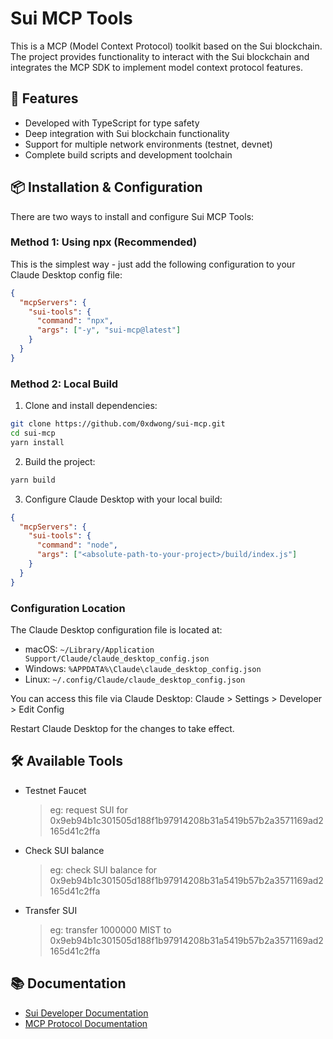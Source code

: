 # Sui MCP Tools

This is a MCP (Model Context Protocol) toolkit based on the Sui blockchain. The project provides functionality to interact with the Sui blockchain and integrates the MCP SDK to implement model context protocol features.

## 🚀 Features

- Developed with TypeScript for type safety
- Deep integration with Sui blockchain functionality
- Support for multiple network environments (testnet, devnet)
- Complete build scripts and development toolchain

## 📦 Installation & Configuration

There are two ways to install and configure Sui MCP Tools:

### Method 1: Using npx (Recommended)

This is the simplest way - just add the following configuration to your Claude Desktop config file:

```json
{
  "mcpServers": {
    "sui-tools": {
      "command": "npx",
      "args": ["-y", "sui-mcp@latest"]
    }
  }
}
```

### Method 2: Local Build

1. Clone and install dependencies:

```bash
git clone https://github.com/0xdwong/sui-mcp.git
cd sui-mcp
yarn install
```

2. Build the project:

```bash
yarn build
```

3. Configure Claude Desktop with your local build:

```json
{
  "mcpServers": {
    "sui-tools": {
      "command": "node",
      "args": ["<absolute-path-to-your-project>/build/index.js"]
    }
  }
}
```

### Configuration Location

The Claude Desktop configuration file is located at:

- macOS: `~/Library/Application Support/Claude/claude_desktop_config.json`
- Windows: `%APPDATA%\Claude\claude_desktop_config.json`
- Linux: `~/.config/Claude/claude_desktop_config.json`

You can access this file via Claude Desktop: Claude > Settings > Developer > Edit Config

Restart Claude Desktop for the changes to take effect.

## 🛠 Available Tools

- Testnet Faucet

  > eg: request SUI for 0x9eb94b1c301505d188f1b97914208b31a5419b57b2a3571169ad2165d41c2ffa

- Check SUI balance

  > eg: check SUI balance for 0x9eb94b1c301505d188f1b97914208b31a5419b57b2a3571169ad2165d41c2ffa

- Transfer SUI

  > eg: transfer 1000000 MIST to 0x9eb94b1c301505d188f1b97914208b31a5419b57b2a3571169ad2165d41c2ffa

## 📚 Documentation

- [Sui Developer Documentation](https://docs.sui.io/)
- [MCP Protocol Documentation](https://modelcontextprotocol.io/)
